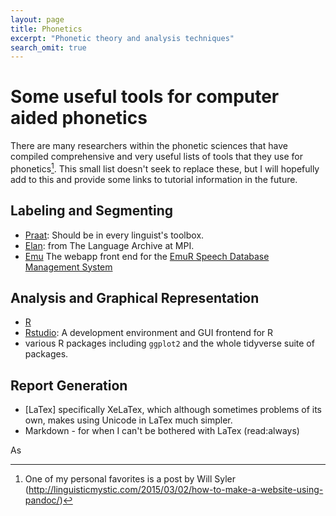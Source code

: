 ```yaml
---
layout: page
title: Phonetics
excerpt: "Phonetic theory and analysis techniques"
search_omit: true
---
```


# Some useful tools for computer aided phonetics

There are many researchers within the phonetic sciences that have compiled comprehensive and very useful lists of tools that they use for phonetics[^1]. This small list doesn't seek to replace these, but I will hopefully add to this and provide some links to tutorial information in the future.

[^1]: One of my personal favorites is a post by Will Syler (http://linguisticmystic.com/2015/03/02/how-to-make-a-website-using-pandoc/)

## Labeling and Segmenting 

- [Praat](www.praat.org): Should be in every linguist's toolbox.
- [Elan](https://tla.mpi.nl/tools/tla-tools/elan/): from The Language Archive at MPI.
- [Emu](https://ips-lmu.github.io/EMU-webApp/) The webapp front end for the [EmuR Speech Database Management System](http://ips-lmu.github.io/EMU.html)

## Analysis and Graphical Representation

- [R](r-project.org)
- [Rstudio](https://www.rstudio.com): A development environment and GUI frontend for R
- various R packages including `ggplot2` and the whole tidyverse suite of packages.

## Report Generation

- [LaTex] specifically XeLaTex, which although sometimes problems of its own, makes using Unicode in LaTex much simpler.
- Markdown - for when I can't be bothered with LaTex (read:always)

As 
